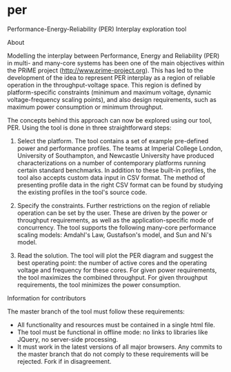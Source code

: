 # per
Performance-Energy-Reliability (PER) Interplay exploration tool

About

Modelling the interplay between Performance, Energy and Reliability (PER) in multi- and many-core systems has been one of the main objectives within the PRiME project (http://www.prime-project.org). This has led to the development of the idea to represent PER interplay as a region of reliable operation in the throughput-voltage space. This region is defined by platform-specific constraints (minimum and maximum voltage, dynamic voltage-frequency scaling points), and also design requirements, such as maximum power consumption or minimum throughput.

The concepts behind this approach can now be explored using our tool, PER. Using the tool is done in three straightforward steps:

1. Select the platform. The tool contains a set of example pre-defined power and performance profiles. The teams at Imperial College London, University of Southampton, and Newcastle University have produced characterizations on a number of contemporary platforms running certain standard benchmarks. In addition to these built-in profiles, the tool also accepts custom data input in CSV format. The method of presenting profile data in the right CSV format can be found by studying the existing profiles in the tool's source code.

2. Specify the constraints. Further restrictions on the region of reliable operation can be set by the user. These are driven by the power or throughput requirements, as well as the application-specific mode of concurrency. The tool supports the following many-core performance scaling models: Amdahl's Law, Gustafson's model, and Sun and Ni's model.

3. Read the solution. The tool will plot the PER diagram and suggest the best operating point: the number of active cores and the operating voltage and frequency for these cores. For given power requirements, the tool maximizes the combined throughput. For given throughput requirements, the tool minimizes the power consumption.


Information for contributors

The master branch of the tool must follow these requirements:
- All functionality and resources must be contained in a single html file.
- The tool must be functional in offline mode: no links to libraries like JQuery, no server-side processing.
- It must work in the latest versions of all major browsers.
Any commits to the master branch that do not comply to these requirements will be rejected. Fork if in disagreement.


